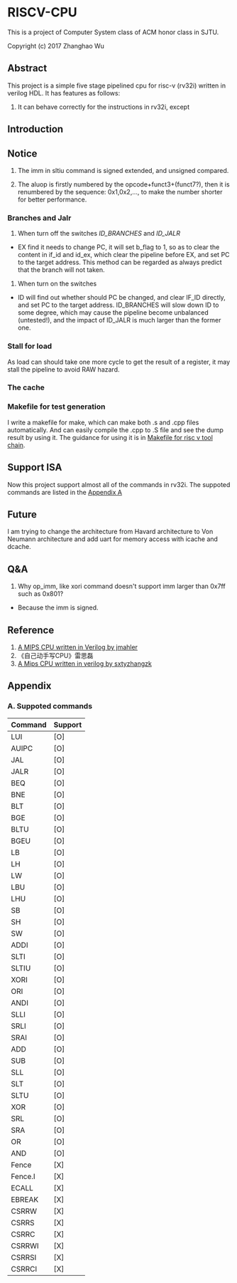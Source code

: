 # RISCV-CPU

This is a project of Computer System class of ACM honor class in SJTU.

Copyright (c) 2017 Zhanghao Wu

## Abstract

This project is a simple five stage pipelined cpu for risc-v (rv32i) written in verilog HDL. It has features as follows:
1. It can behave correctly for the instructions in rv32i, except 

## Introduction


## Notice

1. The imm in sltiu command is signed extended, and unsigned compared.

1. The aluop is firstly numbered by the opcode+funct3+(funct7?), then it is renumbered by the sequence: 0x1,0x2,..., to make the number shorter for better performance.

### Branches and Jalr

1. When turn off the switches *ID_BRANCHES* and *ID_JALR*
- EX find it needs to change PC, it will set b_flag to 1, so as to clear the content in if_id and id_ex, which clear the pipeline before EX, and set PC to the target address. This method can be regarded as always predict that the branch will not taken.

1. When turn on the switches
- ID will find out whether should PC be changed, and clear IF_ID directly, and set PC to the target address. ID_BRANCHES will slow down ID to some degree, which may cause the pipeline become unbalanced (untested!), and the impact of ID_JALR is much larger than the former one.

### Stall for load

As load can should take one more cycle to get the result of a register, it may stall the pipeline to avoid RAW hazard.

### The cache 

### Makefile for test generation

I write a makefile for make, which can make both .s and .cpp files automatically. And can easily compile the .cpp to .S file and see the dump result by using it. The guidance for using it is in [Makefile for risc v tool chain](https://gist.github.com/Michaelvll/46e069e29a8448326acadd7bb2bb1654).

## Support ISA

Now this project support almost all of the commands in rv32i. The suppoted commands are listed in the [Appendix A](#ApdxA)

## Future

I am trying to change the architecture from Havard architecture to Von Neumann architecture and add uart for memory access with icache and dcache.

## Q&A

1. Why op_imm, like xori command doesn't support imm larger than 0x7ff such as 0x801?
- Because the imm is signed.

## Reference

1. [A MIPS CPU written in Verilog by jmahler](https://github.com/jmahler/mips-cpu.git)
1. 《自己动手写CPU》雷思磊
1. [A Mips CPU written in verilog by sxtyzhangzk](https://github.com/sxtyzhangzk/mips-cpu.git)

## Appendix

### <span id="ApdxA">A. Suppoted commands</span>

| Command | Support |
|---------|---------|
| LUI     | [O]     |
| AUIPC   | [O]     |
| JAL     | [O]     |
| JALR    | [O]     |
| BEQ     | [O]     |
| BNE     | [O]     |
| BLT     | [O]     |
| BGE     | [O]     |
| BLTU    | [O]     |
| BGEU    | [O]     |
| LB      | [O]     |
| LH      | [O]     |
| LW      | [O]     |
| LBU     | [O]     |
| LHU     | [O]     |
| SB      | [O]     |
| SH      | [O]     |
| SW      | [O]     |
| ADDI    | [O]     |
| SLTI    | [O]     |
| SLTIU   | [O]     |
| XORI    | [O]     |
| ORI     | [O]     |
| ANDI    | [O]     |
| SLLI    | [O]     |
| SRLI    | [O]     |
| SRAI    | [O]     |
| ADD     | [O]     |
| SUB     | [O]     |
| SLL     | [O]     |
| SLT     | [O]     |
| SLTU    | [O]     |
| XOR     | [O]     |
| SRL     | [O]     |
| SRA     | [O]     |
| OR      | [O]     |
| AND     | [O]     |
| Fence   | [X]     |
| Fence.I | [X]     |
| ECALL   | [X]     |
| EBREAK  | [X]     |
| CSRRW   | [X]     |
| CSRRS   | [X]     |
| CSRRC   | [X]     |
| CSRRWI  | [X]     |
| CSRRSI  | [X]     |
| CSRRCI  | [X]     |